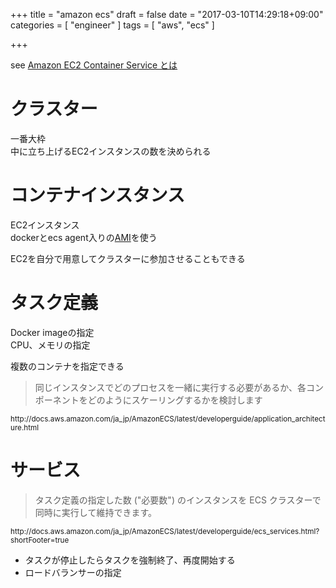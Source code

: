 +++
title = "amazon ecs"
draft = false
date = "2017-03-10T14:29:18+09:00"
categories = [ "engineer" ]
tags = [ "aws", "ecs" ]

+++

see [Amazon EC2 Container Service とは](http://docs.aws.amazon.com/ja_jp/AmazonECS/latest/developerguide/Welcome.html)

# クラスター

一番大枠  
中に立ち上げるEC2インスタンスの数を決められる  

# コンテナインスタンス

EC2インスタンス  
dockerとecs agent入りの[AMI](http://docs.aws.amazon.com/ja_jp/AmazonECS/latest/developerguide/ecs-optimized_AMI.html?shortFooter=true)を使う  

EC2を自分で用意してクラスターに参加させることもできる  

# タスク定義

Docker imageの指定  
CPU、メモリの指定  

複数のコンテナを指定できる  

<blockquote>
同じインスタンスでどのプロセスを一緒に実行する必要があるか、各コンポーネントをどのようにスケーリングするかを検討します
</blockquote>
<small>http://docs.aws.amazon.com/ja_jp/AmazonECS/latest/developerguide/application_architecture.html</small>

# サービス

<blockquote>
タスク定義の指定した数 ("必要数") のインスタンスを ECS クラスターで同時に実行して維持できます。
</blockquote>
<small>
http://docs.aws.amazon.com/ja_jp/AmazonECS/latest/developerguide/ecs_services.html?shortFooter=true</small>

- タスクが停止したらタスクを強制終了、再度開始する
- ロードバランサーの指定
